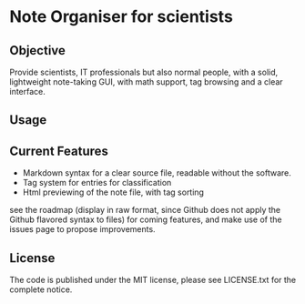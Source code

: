 Note Organiser for scientists
=============================

Objective
---------

Provide scientists, IT professionals but also normal people, with a solid,
lightweight note-taking GUI, with math support, tag browsing and a clear
interface.

Usage
-----


Current Features
----------------

- Markdown syntax for a clear source file, readable without the software.
- Tag system for entries for classification
- Html previewing of the note file, with tag sorting

see the roadmap (display in raw format, since Github does not apply the Github
flavored syntax to files) for coming features, and make use of the issues page
to propose improvements.

License
-------

The code is published under the MIT license, please see LICENSE.txt for the
complete notice.
